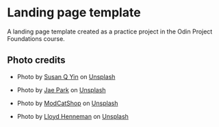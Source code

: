# Landing page template
A landing page template created as a practice project in the Odin Project Foundations course.

## Photo credits
- Photo by <a href="https://unsplash.com/@syinq?utm_content=creditCopyText&utm_medium=referral&utm_source=unsplash">Susan Q Yin</a> on <a href="https://unsplash.com/photos/a-neon-sign-that-says-coffee-and-cats-please-iLl5aKIkGic?utm_content=creditCopyText&utm_medium=referral&utm_source=unsplash">Unsplash</a>

- Photo by <a href="https://unsplash.com/@jaehunpark?utm_content=creditCopyText&utm_medium=referral&utm_source=unsplash">Jae Park</a> on <a href="https://unsplash.com/photos/brown-tabby-cat-7GX5aICb5i4?utm_content=creditCopyText&utm_medium=referral&utm_source=unsplash">Unsplash</a>

- Photo by <a href="https://unsplash.com/@modcatshop?utm_content=creditCopyText&utm_medium=referral&utm_source=unsplash">ModCatShop</a> on <a href="https://unsplash.com/photos/cat-sleeping-on-bed-pdALzg0yN-8?utm_content=creditCopyText&utm_medium=referral&utm_source=unsplash">Unsplash</a>
    
- Photo by <a href="https://unsplash.com/@lloydhenneman?utm_content=creditCopyText&utm_medium=referral&utm_source=unsplash">Lloyd Henneman</a> on <a href="https://unsplash.com/photos/brown-and-white-tabby-cat-mBRfYA0dYYE?utm_content=creditCopyText&utm_medium=referral&utm_source=unsplash">Unsplash</a>
  
